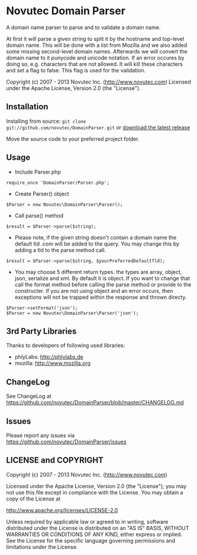 Novutec Domain Parser
=====================

A domain name parser to parse and to validate a domain name.

At first it will parse a given string to split it by the hostname and top-level domain name.
This will be done with a list from Mozilla and we also added some missing second-level domain
names. Afterwards we will convert the domain name to it punycode and unicode notation. If an
error occures by doing so, e.g. characters that are not allowed. It will kill these characters
and set a flag to false. This flag is used for the validation.

Copyright (c) 2007 - 2013 Novutec Inc. (http://www.novutec.com)
Licensed under the Apache License, Version 2.0 (the "License").

Installation
------------
Installing from source: `git clone git://github.com/novutec/DomainParser.git` or [download the latest release](https://github.com/novutec/DomainParser/zipball/master)

Move the source code to your preferred project folder.

Usage
-----
* Include Parser.php
```
require_once 'DomainParser/Parser.php';
```

* Create Parser() object
```
$Parser = new Novutec\DomainParser\Parser();
```

* Call parse() method
```
$result = $Parser->parse($string);
```

* Please note, if the given string doesn't contain a domain name the default tld
.com will be added to the query. You may change this by adding a tld to the parse
method call.
```
$result = $Parser->parse($string, $yourPreferredDefaultTld);
```

* You may choose 5 different return types. the types are array, object, json, serialize and
xml. By default it is object. If you want to change that call the format method before calling
the parse method or provide to the constructer. If you are not using object and an
error occurs, then exceptions will not be trapped within the response and thrown directy.
```
$Parser->setFormat('json');
$Parser = new Novutec\DomainParser\Parser('json');
```

3rd Party Libraries
-------------------
Thanks to developers of following used libraries:
* phlyLabs: http://phlylabs.de
* mozilla: http://www.mozilla.org 

ChangeLog
---------
See ChangeLog at https://github.com/novutec/DomainParser/blob/master/CHANGELOG.md

Issues
------
Please report any issues via https://github.com/novutec/DomainParser/issues

LICENSE and COPYRIGHT
---------------------
Copyright (c) 2007 - 2013 Novutec Inc. (http://www.novutec.com)

Licensed under the Apache License, Version 2.0 (the "License");
you may not use this file except in compliance with the License.
You may obtain a copy of the License at

http://www.apache.org/licenses/LICENSE-2.0

Unless required by applicable law or agreed to in writing, software
distributed under the License is distributed on an "AS IS" BASIS,
WITHOUT WARRANTIES OR CONDITIONS OF ANY KIND, either express or implied.
See the License for the specific language governing permissions and
limitations under the License.